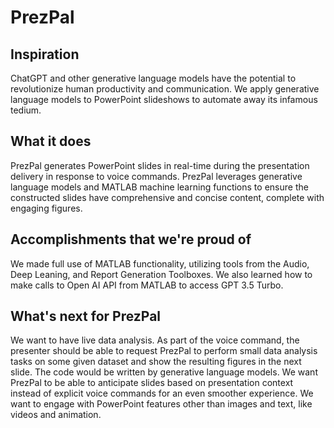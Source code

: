 # PrezPal

## Inspiration
ChatGPT and other generative language models have the potential to revolutionize human productivity and communication. We apply generative language models to PowerPoint slideshows to automate away its infamous tedium.

## What it does
PrezPal generates PowerPoint slides in real-time during the presentation delivery in response to voice commands. PrezPal leverages generative language models and MATLAB machine learning functions to ensure the constructed slides have comprehensive and concise content, complete with engaging figures.

## Accomplishments that we're proud of
We made full use of MATLAB functionality, utilizing tools from the Audio, Deep Leaning, and Report Generation Toolboxes. We also learned how to make calls to Open AI API from MATLAB to access GPT 3.5 Turbo.

## What's next for PrezPal
We want to have live data analysis. As part of the voice command, the presenter should be able to request PrezPal to perform small data analysis tasks on some given dataset and show the resulting figures in the next slide. The code would be written by generative language models.
We want PrezPal to be able to anticipate slides based on presentation context instead of explicit voice commands for an even smoother experience.
We want to engage with PowerPoint features other than images and text, like videos and animation.

